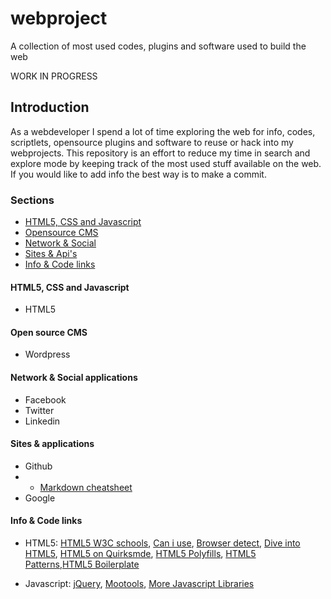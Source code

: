 # webproject
A collection of most used codes, plugins and software used to build the web

WORK IN PROGRESS

## Introduction
As a webdeveloper I spend a lot of time exploring the web for info, codes, scriptlets, opensource plugins and software to reuse or hack into my webprojects. This repository is an effort to reduce my time in search and explore mode by keeping track of the most used stuff available on the web. If you would like to add info the best way is to make a commit.

### Sections
- [HTML5, CSS and Javascript](#html5) 
- [Opensource CMS](#cms)
- [Network & Social](#social)
- [Sites & Api's](#sites)
- [Info & Code links](#info)




#### <a name="html5"></a>HTML5, CSS and Javascript
- HTML5

#### <a name="cms"></a>Open source CMS
- Wordpress

#### <a name="network"></a>Network & Social applications
- Facebook
- Twitter
- Linkedin

#### <a name="sites"></a>Sites & applications
- Github
- - [Markdown cheatsheet](https://github.com/adam-p/markdown-here/wiki/Markdown-Cheatsheet)
- Google

#### <a name="info"></a>Info & Code links
- HTML5: 
[HTML5 W3C schools](http://www.w3schools.com/html5), [Can i use](http://caniuse.com), [Browser detect](http://detectmybrowser.com), [Dive into HTML5](http://www.diveintohtml5.org), [HTML5 on Quirksmde](http://www.quirksmode.org/dom/html5.html), [HTML5 Polyfills](https://github.com/Modernizr/Modernizr/wiki/HTML5-Cross-Browser-Polyfills), [HTML5 Patterns](http://html5pattern.com),[HTML5 Boilerplate](http://html5boilerplate.com)

- Javascript: [jQuery](http://jquery.com), [Mootools](http://mootools.net), [More Javascript Libraries](http://javascriptlibraries.com/)

